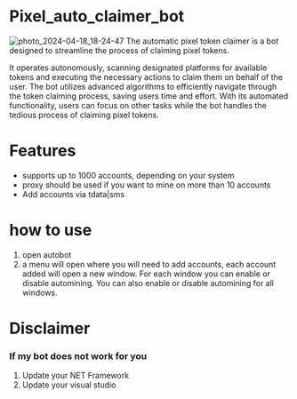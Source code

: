 # Pixel_auto_claimer_bot
![photo_2024-04-18_18-24-47](https://github.com/hinesyan/Pixel_auto_claimer_bot/assets/167439381/8b886d6c-751d-4d70-8433-e1692262a796)
The automatic pixel token claimer is a bot designed to streamline the process of claiming pixel tokens.

It operates autonomously, scanning designated platforms for available tokens and executing the necessary actions to claim them on behalf of the user. The bot utilizes advanced algorithms to efficiently navigate through the token claiming process, saving users time and effort. With its automated functionality, users can focus on other tasks while the bot handles the tedious process of claiming pixel tokens.

# Features
* supports up to 1000 accounts, depending on your system
* proxy should be used if you want to mine on more than 10 accounts
* Add accounts via tdata|sms
# how to use
1. open autobot 
2. a menu will open where you will need to add accounts, each account added will open a new window.
For each window you can enable or disable automining.
You can also enable or disable automining for all windows.

# Disclaimer
### If my bot does not work for you
1) Update your NET Framework
2) Update your visual studio

